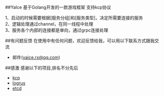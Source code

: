 ##YaIce
基于Golang开发的一款游戏框架
支持kcp协议

1、启动的时候需要根据[服务分组]和[服务类型]，决定所需要连接的服务     
2、逻辑处理通过channel，在同一线程中处理    
3、服务各个内部的连接都是单向，通过grpc连接处理

##有问题反馈
在使用中有任何问题，欢迎反馈给我，可以用以下联系方式跟我交流

* 邮件(yaice.rx@qq.com)



##感激
感谢以下的项目,排名不分先后

* [kcp](https://github.com/xtaci/kcp-go)
* [logrus](github.com/sirupsen/logrus)
* [etcd](github.com/coreos/etcd)

